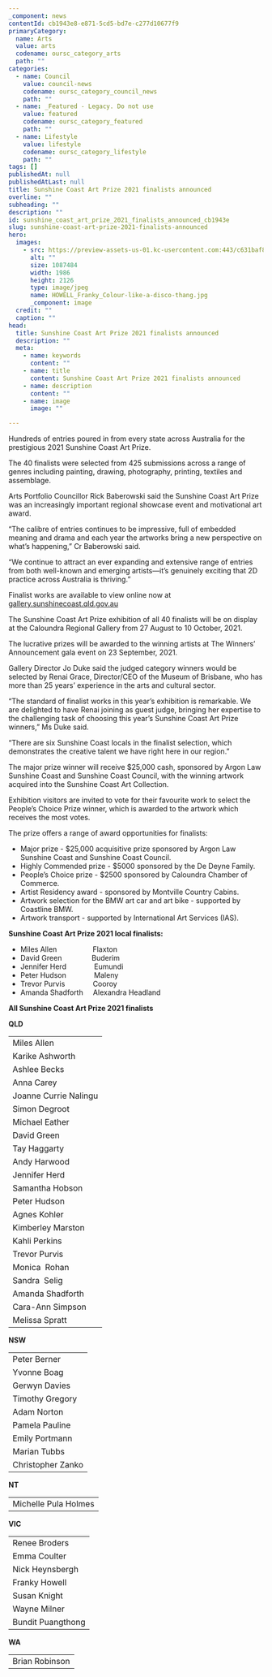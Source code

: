 ```yaml
---
_component: news
contentId: cb1943e8-e871-5cd5-bd7e-c277d10677f9
primaryCategory:
  name: Arts
  value: arts
  codename: oursc_category_arts
  path: ""
categories:
  - name: Council
    value: council-news
    codename: oursc_category_council_news
    path: ""
  - name: _Featured - Legacy. Do not use
    value: featured
    codename: oursc_category_featured
    path: ""
  - name: Lifestyle
    value: lifestyle
    codename: oursc_category_lifestyle
    path: ""
tags: []
publishedAt: null
publishedAtLast: null
title: Sunshine Coast Art Prize 2021 finalists announced
overline: ""
subheading: ""
description: ""
id: sunshine_coast_art_prize_2021_finalists_announced_cb1943e
slug: sunshine-coast-art-prize-2021-finalists-announced
hero:
  images:
    - src: https://preview-assets-us-01.kc-usercontent.com:443/c631baf8-1b46-001f-580c-d0001b68b4a8/d9712c2f-d5d0-4e1c-a845-ac4dc07d9cda/HOWELL_Franky_Colour-like-a-disco-thang.jpg
      alt: ""
      size: 1087484
      width: 1986
      height: 2126
      type: image/jpeg
      name: HOWELL_Franky_Colour-like-a-disco-thang.jpg
      _component: image
  credit: ""
  caption: ""
head:
  title: Sunshine Coast Art Prize 2021 finalists announced
  description: ""
  meta:
    - name: keywords
      content: ""
    - name: title
      content: Sunshine Coast Art Prize 2021 finalists announced
    - name: description
      content: ""
    - name: image
      image: ""

---
```

Hundreds of entries poured in from every state across Australia for the prestigious 2021 Sunshine Coast Art Prize.

The 40 finalists were selected from 425 submissions across a range of genres including painting, drawing, photography, printing, textiles and assemblage.

Arts Portfolio Councillor Rick Baberowski said the Sunshine Coast Art Prize was an increasingly important regional showcase event and motivational art award.

“The calibre of entries continues to be impressive, full of embedded meaning and drama and each year the artworks bring a new perspective on what’s happening,” Cr Baberowski said.

“We continue to attract an ever expanding and extensive range of entries from both well-known and emerging artists—it’s genuinely exciting that 2D practice across Australia is thriving.”

Finalist works are available to view online now at [gallery.sunshinecoast.qld.gov.au](https://gallery.sunshinecoast.qld.gov.au/Art-Prizes/Sunshine-Coast-Art-Prize/2021-Finalists)


The Sunshine Coast Art Prize exhibition of all 40 finalists will be on display at the Caloundra Regional Gallery from 27 August to 10 October, 2021.

The lucrative prizes will be awarded to the winning artists at The Winners’ Announcement gala event on 23 September, 2021.

Gallery Director Jo Duke said the judged category winners would be selected by Renai Grace, Director/CEO of the Museum of Brisbane, who has more than 25 years’ experience in the arts and cultural sector.

“The standard of finalist works in this year’s exhibition is remarkable. We are delighted to have Renai joining as guest judge, bringing her expertise to the challenging task of choosing this year’s Sunshine Coast Art Prize winners,” Ms Duke said.

“There are six Sunshine Coast locals in the finalist selection, which demonstrates the creative talent we have right here in our region.”

The major prize winner will receive $25,000 cash, sponsored by Argon Law Sunshine Coast and Sunshine Coast Council, with the winning artwork acquired into the Sunshine Coast Art Collection.

Exhibition visitors are invited to vote for their favourite work to select the People’s Choice Prize winner, which is awarded to the artwork which receives the most votes.

The prize offers a range of award opportunities for finalists:

*   Major prize - $25,000 acquisitive prize sponsored by Argon Law Sunshine Coast and Sunshine Coast Council.
*   Highly Commended prize - $5000 sponsored by the De Deyne Family.
*   People’s Choice prize - $2500 sponsored by Caloundra Chamber of Commerce.
*   Artist Residency award - sponsored by Montville Country Cabins.
*   Artwork selection for the BMW art car and art bike - supported by Coastline BMW. 
*   Artwork transport - supported by International Art Services (IAS).

**Sunshine Coast Art Prize 2021 local finalists:**

*   Miles Allen                  Flaxton
*   David Green               Buderim
*   Jennifer Herd              Eumundi
*   Peter Hudson              Maleny
*   Trevor Purvis              Cooroy
*   Amanda Shadforth     Alexandra Headland

**All Sunshine Coast Art Prize 2021 finalists**

**QLD**

|                       |
| --------------------- |
| Miles Allen           |
| Karike Ashworth       |
| Ashlee Becks          |
| Anna Carey            |
| Joanne Currie Nalingu |
| Simon Degroot         |
| Michael Eather        |
| David Green           |
| Tay Haggarty          |
| Andy Harwood          |
| Jennifer Herd         |
| Samantha Hobson       |
| Peter Hudson          |
| Agnes Kohler          |
| Kimberley Marston     |
| Kahli Perkins         |
| Trevor Purvis         |
| Monica  Rohan         |
| Sandra  Selig         |
| Amanda Shadforth      |
| Cara-Ann Simpson      |
| Melissa Spratt        |

**NSW**

|                   |
| ----------------- |
| Peter Berner      |
| Yvonne Boag       |
| Gerwyn Davies     |
| Timothy Gregory   |
| Adam Norton       |
| Pamela Pauline    |
| Emily Portmann    |
| Marian Tubbs      |
| Christopher Zanko |

**NT**

|                      |
| -------------------- |
| Michelle Pula Holmes |

**VIC**

|                   |
| ----------------- |
| Renee Broders     |
| Emma Coulter      |
| Nick Heynsbergh   |
| Franky Howell     |
| Susan Knight      |
| Wayne Milner      |
| Bundit Puangthong |

**WA**

|                |
| -------------- |
| Brian Robinson |
